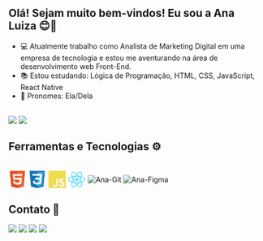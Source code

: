 ## Olá! Sejam muito bem-vindos! Eu sou a Ana Luiza 😊👋

- 💻 Atualmente trabalho como Analista de Marketing Digital em uma empresa de tecnologia e estou me aventurando na área de desenvolvimento web Front-End.
- 📚 Estou estudando: Lógica de Programação, HTML, CSS, JavaScript, React Native
- 🌈 Pronomes: Ela/Dela

<br>

<div>
  <img height="150em" src="https://github-readme-stats.vercel.app/api?username=analuizacosta08&show_icons=true&theme=github_dracula"/>
  <img height="150em" src="https://github-readme-stats.vercel.app/api/top-langs/?username=analuizacosta08&layout=compact&langs_count=7&theme=github_dracula"/>
</div>

## Ferramentas e Tecnologias ⚙️
<div style="display: inline_block"><br>
  <img align="center" alt="Ana-HTML" height="35" width="35" src="https://raw.githubusercontent.com/devicons/devicon/master/icons/html5/html5-original.svg">
  <img align="center" alt="Ana-CSS" height="35" width="35" src="https://raw.githubusercontent.com/devicons/devicon/master/icons/css3/css3-original.svg">
  <img align="center" alt="Ana-Js" height="35" width="35" src="https://raw.githubusercontent.com/devicons/devicon/master/icons/javascript/javascript-plain.svg">
  <img align="center" alt="Ana-React" height="35" width="35" src="https://raw.githubusercontent.com/devicons/devicon/master/icons/react/react-original.svg">
  <img align="center" alt="Ana-Git" height="35" width="35" src="https://cdn.jsdelivr.net/gh/devicons/devicon/icons/git/git-original.svg"/>
  <img align="center" alt="Ana-Figma" height="35" width="35" src="https://cdn.jsdelivr.net/gh/devicons/devicon/icons/figma/figma-original.svg"/>
</div>

## Contato 📩

<div>
  <a href="https://instagram.com/analuiza_costa08" target="_blank"><img src="https://img.shields.io/badge/-Instagram-%23E4405F?style=for-the-badge&logo=instagram&logoColor=white" target="_blank"></a>
  <a href = "mailto:analuiza_costa08@yahoo.com.br"><img src="https://img.shields.io/badge/-Yahoo-%23333?style=for-the-badge&logo=yahoo&logoColor=white" target="_blank"></a>
  <a href="https://www.linkedin.com/in/analuizacosta08" target="_blank"><img src="https://img.shields.io/badge/-LinkedIn-%230077B5?style=for-the-badge&logo=linkedin&logoColor=white" target="_blank"></a> 
  <a href="https://www.twitter.com/analuiza_costa8" target="_blank"><img src="https://img.shields.io/badge/Twitter-1DA1F2?style=for-the-badge&logo=twitter&logoColor=white" target="_blank"></a> 
   
<div/>
